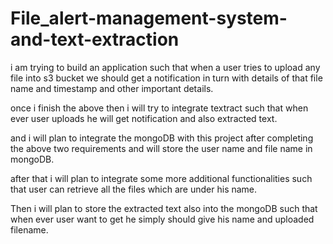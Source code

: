 # File_alert-management-system-and-text-extraction

i am trying to build an application such that when a user tries to upload any file into s3 bucket we should get a notification in turn with details of that file name and timestamp and other important details.

once i finish the above then i will try to integrate textract such that when ever user uploads he will get notification and also extracted text.

and i will plan to integrate the mongoDB with this project after completing the above two requirements and will store the user name and file name in mongoDB.

after that i will plan to integrate some more additional functionalities such that user can retrieve all the files which are under his name.

Then i will plan to store the extracted text also into the mongoDB such that when ever user want to get he simply should give his name and uploaded filename.